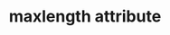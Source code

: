 ---
{
  "title": "maxlength attribute",
  "description": "The min and max attributes indicate the allowed range of values for the element.",
  "category": "html",
  "keywords": [
    "maxlength attribute"
  ],
  "last_test_date": "2020-04-03",
  "test_results_url": "https://a11ysupport.io/tech/html/maxlength_attribute",
  "stats": {
    "dragon_win": {
      "chrome": {
        "80": "na"
      }
    },
    "jaws": {
      "chrome": {
        "80": "n"
      },
      "ie": {
        "11": "n"
      },
      "firefox": {
        "74": "n"
      }
    },
    "narrator": {
      "edge": {
        "44": "n"
      }
    },
    "nvda": {
      "chrome": {
        "80": "n"
      },
      "firefox": {
        "74": "n"
      }
    },
    "talkback": {
      "and_chr": {
        "80": "n"
      }
    },
    "va_and": {
      "and_chr": {
        "80": "na"
      }
    },
    "vo_ios": {
      "ios_saf": {
        "13.4": "n"
      }
    },
    "vo_macos": {
      "safari": {
        "13.1": "a"
      }
    },
    "orca": {
      "firefox": {
        "74": "n"
      }
    },
    "vc_ios": {
      "ios_saf": {
        "13.4": "na"
      }
    },
    "vc_macos": {
      "safari": {
        "13.1": "na"
      }
    },
    "wsr": {
      "chrome": {
        "80": "na"
      }
    }
  },
  "links": {
    "WHATWG HTML spec for the minlength and maxlength attributes": "https://html.spec.whatwg.org/multipage/input.html#the-maxlength-and-minlength-attributes",
    "HTML AAM for the maxlength attribute": "https://w3c.github.io/html-aam/#att-maxlength",
    "HTML AAM for the minlength attribute": "https://w3c.github.io/html-aam/#att-minlength"
  }
}
---